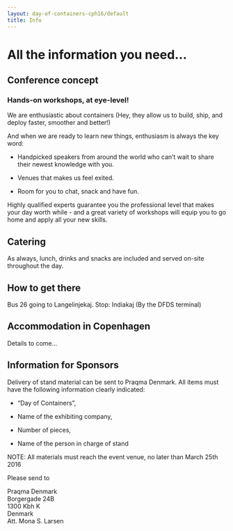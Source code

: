 ```yaml
---
layout: day-of-containers-cph16/default
title: Info
---
```

# All the information you need...<br/>

## Conference concept<br/>


### Hands-on workshops, at eye-level!

We are enthusiastic about containers (Hey, they allow us to build, ship, and deploy faster, smoother and better!) 

And when we are ready to learn new things, enthusiasm is always the key word: 


* Handpicked speakers from around the world who can’t wait to share their newest knowledge with you. 

* Venues that makes us feel exited. 

* Room for you to chat, snack and have fun.


Highly qualified experts guarantee you the professional level that makes your day worth while - and a great variety of workshops will equip you to go home and apply all your new skills.


## Catering

As always, lunch, drinks and snacks are included and served on-site throughout the day.



## How to get there

Bus 26 going to Langelinjekaj. Stop: Indiakaj
(By the DFDS terminal)



## Accommodation in Copenhagen

Details to come…

## Information for Sponsors

Delivery of stand material can be sent to Praqma Denmark. 
All items must have the following information clearly indicated: 

* “Day of Containers”, 

* Name of the exhibiting company, 

* Number of pieces, 

* Name of the person in charge of stand

NOTE: All materials must reach the event venue, no later than March 25th 2016<br/>

Please send to<br/>

Praqma Denmark<br/>
Borgergade 24B<br/>
1300 Kbh K<br/>
Denmark<br/>
Att. Mona S. Larsen<br/>

